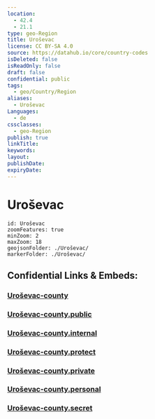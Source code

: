 ```yaml
---
location:
  - 42.4
  - 21.1
type: geo-Region
title: Uroševac
license: CC BY-SA 4.0
source: https://datahub.io/core/country-codes
isDeleted: false
isReadOnly: false
draft: false
confidential: public
tags:
  - geo/Country/Region
aliases:
  - Uroševac
Languages:
  - de
cssclasses:
  - geo-Region
publish: true
linkTitle:
keywords:
layout:
publishDate:
expiryDate:
---
```


# Uroševac

```leaflet
id: Uroševac
zoomFeatures: true 
minZoom: 2 
maxZoom: 18
geojsonFolder: ./Uroševac/
markerFolder: ./Uroševac/
```


## Confidential Links & Embeds: 

### [Uroševac-county](/_Standards/Earth/Continent/Europe/Europe~South/Kosovo/districts~Kosovo/Uroševac/counties~Uroševac/Uroševac-county.md) 

### [Uroševac-county.public](/_public/Earth/Continent/Europe/Europe~South/Kosovo/districts~Kosovo/Uroševac/counties~Uroševac/Uroševac-county.public.md) 

### [Uroševac-county.internal](/_internal/Earth/Continent/Europe/Europe~South/Kosovo/districts~Kosovo/Uroševac/counties~Uroševac/Uroševac-county.internal.md) 

### [Uroševac-county.protect](/_protect/Earth/Continent/Europe/Europe~South/Kosovo/districts~Kosovo/Uroševac/counties~Uroševac/Uroševac-county.protect.md) 

### [Uroševac-county.private](/_private/Earth/Continent/Europe/Europe~South/Kosovo/districts~Kosovo/Uroševac/counties~Uroševac/Uroševac-county.private.md) 

### [Uroševac-county.personal](/_personal/Earth/Continent/Europe/Europe~South/Kosovo/districts~Kosovo/Uroševac/counties~Uroševac/Uroševac-county.personal.md) 

### [Uroševac-county.secret](/_secret/Earth/Continent/Europe/Europe~South/Kosovo/districts~Kosovo/Uroševac/counties~Uroševac/Uroševac-county.secret.md)

